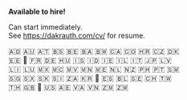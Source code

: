 **Available to hire!**

Can start immediately.  
See https://dakrauth.com/cv/ for resume.

🇦🇩 🇦🇺 🇦🇹 🇧🇸 🇧🇪 🇧🇦 🇧🇼 🇨🇦 🇨🇴 🇭🇷 🇨🇿 🇩🇰  
🇪🇪 🏴󠁧󠁢󠁥󠁮󠁧󠁿 🇫🇷 🇩🇪 🇭🇺 🇮🇸 🇮🇩 🇮🇪 🇮🇱 🇮🇹 🇯🇵 🇱🇻  
🇱🇮 🇱🇺 🇲🇽 🇲🇨 🇲🇻 🇲🇳 🇲🇪 🇳🇱 🇳🇿 🇵🇭 🇵🇹 🇸🇲  
🇸🇬 🇸🇽 🇸🇰 🇸🇮 🇿🇦 🇰🇷 🏴󠁧󠁢󠁳󠁣󠁴󠁿 🇪🇸 🇧🇱 🇸🇪 🇨🇭 🇹🇼  
🇹🇭 🇬🇧 🏴󠁧󠁢󠁷󠁬󠁳󠁿 🇺🇸 🇦🇪 🇻🇦 🇻🇳 🇿🇲 🇿🇼  
